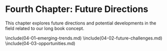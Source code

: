 # Fourth Chapter: Future Directions

This chapter explores future directions and potential developments in the field related to our long book concept.

\\include(04-01-emerging-trends.md)
\\include(04-02-future-challenges.md)
\\include(04-03-opportunities.md)
